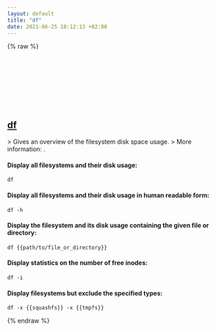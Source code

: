 ```yaml
---
layout: default
title: "df"
date: 2021-06-25 18:12:13 +02:00
---
```

{% raw %}
<h2 id="df">
  <a href="/en/common/df.html">df</a> <a href="#df"><svg class="icon">
    <use href="/assets/images/unicode_sprite.svg#link" />
  </svg></a>
</h2>
> Gives an overview of the filesystem disk space usage.
> More information: <https://www.gnu.org/software/coreutils/df>.

#### Display all filesystems and their disk usage:
```shell
df
```
#### Display all filesystems and their disk usage in human readable form:
```shell
df -h
```
#### Display the filesystem and its disk usage containing the given file or directory:
```shell
df {{path/to/file_or_directory}}
```
#### Display statistics on the number of free inodes:
```shell
df -i
```
#### Display filesystems but exclude the specified types:
```shell
df -x {{squashfs}} -x {{tmpfs}}
```
{% endraw %}